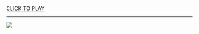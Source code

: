 
<a href="https://premium76.site?title=free_online_unblocked_games&ref=13M">CLICK TO PLAY</a></h3>
<hr>

<a href="https://premium76.site?title=free_online_unblocked_games&ref=13M"><img src="https://clearcache.store/games.png"></a>


